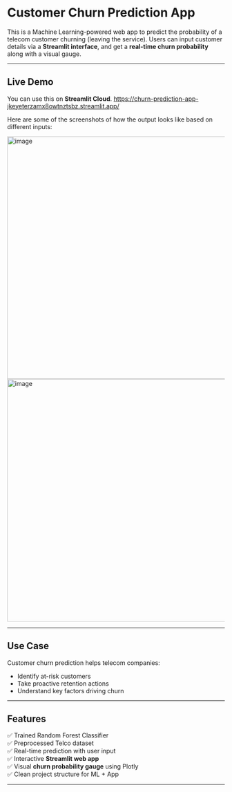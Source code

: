 # Customer Churn Prediction App

This is a Machine Learning-powered web app to predict the probability of a telecom customer churning (leaving the service). Users can input customer details via a **Streamlit interface**, and get a **real-time churn probability** along with a visual gauge.

---

## Live Demo

You can use this on **Streamlit Cloud**.  https://churn-prediction-app-jkeyeterzamx8owtnztsbz.streamlit.app/

Here are some of the screenshots of how the output looks like based on different inputs:

<img width="753" height="562" alt="image" src="https://github.com/user-attachments/assets/1390439e-1dfb-4c64-8b42-2b2a4bdb5717" />

<img width="738" height="562" alt="image" src="https://github.com/user-attachments/assets/dcaf48ef-5deb-4125-baa9-fe5f429895d6" />

---

##  Use Case

Customer churn prediction helps telecom companies:

- Identify at-risk customers  
- Take proactive retention actions  
- Understand key factors driving churn  

---

## Features

✅ Trained Random Forest Classifier  
✅ Preprocessed Telco dataset  
✅ Real-time prediction with user input  
✅ Interactive **Streamlit web app**  
✅ Visual **churn probability gauge** using Plotly  
✅ Clean project structure for ML + App

---


